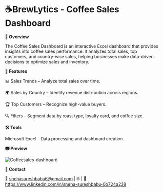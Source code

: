 
# ☕BrewLytics - Coffee Sales Dashboard

**📌 Overview**

The Coffee Sales Dashboard is an interactive Excel dashboard that provides insights into coffee sales performance. It analyzes total sales, top customers, and country-wise sales, helping businesses make data-driven decisions to optimize sales and inventory.

**🔹 Features**

📊 Sales Trends – Analyze total sales over time.

🌍 Sales by Country – Identify revenue distribution across regions.

🏆 Top Customers – Recognize high-value buyers.

🔍 Filters – Segment data by roast type, loyalty card, and coffee size.


**🛠️ Tools**

Microsoft Excel – Data processing and dashboard creation.

**📷 Preview**

![Coffeesales-dashboard](https://github.com/user-attachments/assets/59fcbe44-d8fa-4188-b5eb-56cd697b0667)



**📩 Contact**

📧 snehasureshbabu6@gmail.com | 🌐 | 
💼 https://www.linkedin.com/in/sneha-sureshbabu-0b724a238


